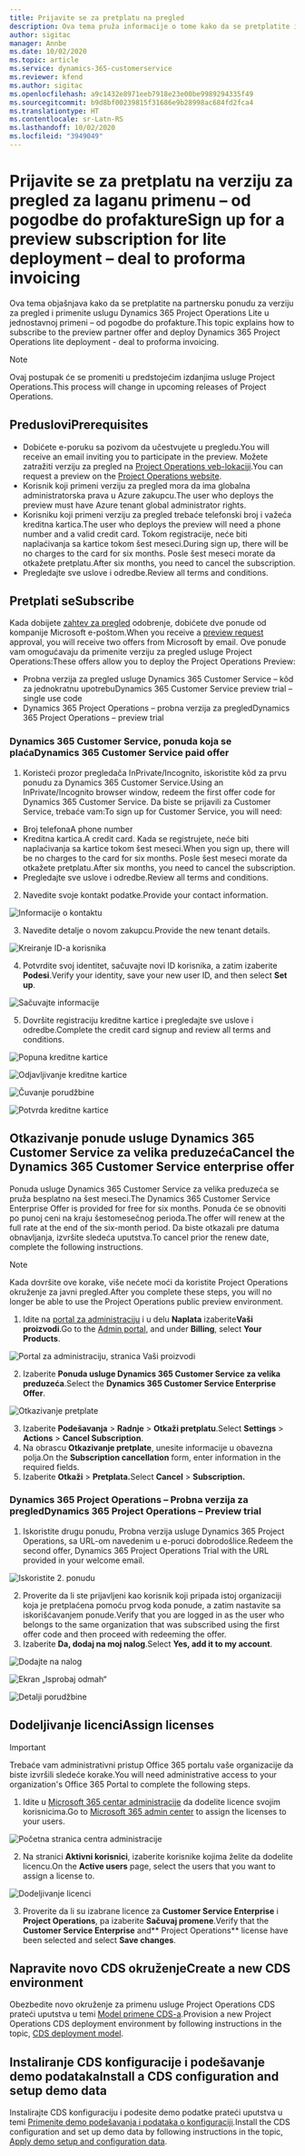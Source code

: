 ```yaml
---
title: Prijavite se za pretplatu na pregled
description: Ova tema pruža informacije o tome kako da se pretplatite i primenite uslugu Project Operations Lite – od pogodbe do profakture.
author: sigitac
manager: Annbe
ms.date: 10/02/2020
ms.topic: article
ms.service: dynamics-365-customerservice
ms.reviewer: kfend
ms.author: sigitac
ms.openlocfilehash: a9c1432e8971eeb7918e23e00be9989294335f49
ms.sourcegitcommit: b9d8bf00239815f31686e9b28998ac684fd2fca4
ms.translationtype: HT
ms.contentlocale: sr-Latn-RS
ms.lasthandoff: 10/02/2020
ms.locfileid: "3949049"
---
```

# <a name="sign-up-for-a-preview-subscription-for-lite-deployment--deal-to-proforma-invoicing"></a><span data-ttu-id="b5c0c-103">Prijavite se za pretplatu na verziju za pregled za laganu primenu – od pogodbe do profakture</span><span class="sxs-lookup"><span data-stu-id="b5c0c-103">Sign up for a preview subscription for lite deployment – deal to proforma invoicing</span></span>

<span data-ttu-id="b5c0c-104">Ova tema objašnjava kako da se pretplatite na partnersku ponudu za verziju za pregled i primenite uslugu Dynamics 365 Project Operations Lite u jednostavnoj primeni – od pogodbe do profakture.</span><span class="sxs-lookup"><span data-stu-id="b5c0c-104">This topic explains how to subscribe to the preview partner offer and deploy Dynamics 365 Project Operations lite deployment - deal to proforma invoicing.</span></span>

> [!NOTE]
> <span data-ttu-id="b5c0c-105">Ovaj postupak će se promeniti u predstojećim izdanjima usluge Project Operations.</span><span class="sxs-lookup"><span data-stu-id="b5c0c-105">This process will change in upcoming releases of Project Operations.</span></span>

## <a name="prerequisites"></a><span data-ttu-id="b5c0c-106">Preduslovi</span><span class="sxs-lookup"><span data-stu-id="b5c0c-106">Prerequisites</span></span>

- <span data-ttu-id="b5c0c-107">Dobićete e-poruku sa pozivom da učestvujete u pregledu.</span><span class="sxs-lookup"><span data-stu-id="b5c0c-107">You will receive an email inviting you to participate in the preview.</span></span> <span data-ttu-id="b5c0c-108">Možete zatražiti verziju za pregled na [Project Operations veb-lokaciji](https://dynamics.microsoft.com/en-us/project-operations/overview/).</span><span class="sxs-lookup"><span data-stu-id="b5c0c-108">You can request a preview on the [Project Operations website](https://dynamics.microsoft.com/en-us/project-operations/overview/).</span></span>
- <span data-ttu-id="b5c0c-109">Korisnik koji primeni verziju za pregled mora da ima globalna administratorska prava u Azure zakupcu.</span><span class="sxs-lookup"><span data-stu-id="b5c0c-109">The user who deploys the preview must have Azure tenant global administrator rights.</span></span>
- <span data-ttu-id="b5c0c-110">Korisniku koji primeni verziju za pregled trebaće telefonski broj i važeća kreditna kartica.</span><span class="sxs-lookup"><span data-stu-id="b5c0c-110">The user who deploys the preview will need a phone number and a valid credit card.</span></span> <span data-ttu-id="b5c0c-111">Tokom registracije, neće biti naplaćivanja sa kartice tokom šest meseci.</span><span class="sxs-lookup"><span data-stu-id="b5c0c-111">During sign up, there will be no charges to the card for six months.</span></span> <span data-ttu-id="b5c0c-112">Posle šest meseci morate da otkažete pretplatu.</span><span class="sxs-lookup"><span data-stu-id="b5c0c-112">After six months, you need to cancel the subscription.</span></span> 
- <span data-ttu-id="b5c0c-113">Pregledajte sve uslove i odredbe.</span><span class="sxs-lookup"><span data-stu-id="b5c0c-113">Review all terms and conditions.</span></span>

## <a name="subscribe"></a><span data-ttu-id="b5c0c-114">Pretplati se</span><span class="sxs-lookup"><span data-stu-id="b5c0c-114">Subscribe</span></span>

<span data-ttu-id="b5c0c-115">Kada dobijete [zahtev za pregled](https://forms.office.com/FormsPro/Pages/ResponsePage.aspx?id=v4j5cvGGr0GRqy180BHbR56j8lZs0FdAvwT75_WNFyxUMkRDV1NYQU5TNjE2VjhKOVBUNVg2R0s1NC4u) odobrenje, dobićete dve ponude od kompanije Microsoft e-poštom.</span><span class="sxs-lookup"><span data-stu-id="b5c0c-115">When you receive a [preview request](https://forms.office.com/FormsPro/Pages/ResponsePage.aspx?id=v4j5cvGGr0GRqy180BHbR56j8lZs0FdAvwT75_WNFyxUMkRDV1NYQU5TNjE2VjhKOVBUNVg2R0s1NC4u) approval, you will receive two offers from Microsoft by email.</span></span> <span data-ttu-id="b5c0c-116">Ove ponude vam omogućavaju da primenite verziju za pregled usluge Project Operations:</span><span class="sxs-lookup"><span data-stu-id="b5c0c-116">These offers allow you to deploy the Project Operations Preview:</span></span>

- <span data-ttu-id="b5c0c-117">Probna verzija za pregled usluge Dynamics 365 Customer Service – kôd za jednokratnu upotrebu</span><span class="sxs-lookup"><span data-stu-id="b5c0c-117">Dynamics 365 Customer Service preview trial – single use code</span></span>
- <span data-ttu-id="b5c0c-118">Dynamics 365 Project Operations – probna verzija za pregled</span><span class="sxs-lookup"><span data-stu-id="b5c0c-118">Dynamics 365 Project Operations – preview trial</span></span>

### <a name="dynamics-365-customer-service-paid-offer"></a><span data-ttu-id="b5c0c-119">Dynamics 365 Customer Service, ponuda koja se plaća</span><span class="sxs-lookup"><span data-stu-id="b5c0c-119">Dynamics 365 Customer Service paid offer</span></span>

1. <span data-ttu-id="b5c0c-120">Koristeći prozor pregledača InPrivate/Incognito, iskoristite kôd za prvu ponudu za Dynamics 365 Customer Service.</span><span class="sxs-lookup"><span data-stu-id="b5c0c-120">Using an InPrivate/Incognito browser window, redeem the first offer code for Dynamics 365 Customer Service.</span></span> <span data-ttu-id="b5c0c-121">Da biste se prijavili za Customer Service, trebaće vam:</span><span class="sxs-lookup"><span data-stu-id="b5c0c-121">To sign up for Customer Service, you will need:</span></span>

- <span data-ttu-id="b5c0c-122">Broj telefona</span><span class="sxs-lookup"><span data-stu-id="b5c0c-122">A phone number</span></span>
- <span data-ttu-id="b5c0c-123">Kreditna kartica.</span><span class="sxs-lookup"><span data-stu-id="b5c0c-123">A credit card.</span></span> <span data-ttu-id="b5c0c-124">Kada se registrujete, neće biti naplaćivanja sa kartice tokom šest meseci.</span><span class="sxs-lookup"><span data-stu-id="b5c0c-124">When you sign up, there will be no charges to the card for six months.</span></span> <span data-ttu-id="b5c0c-125">Posle šest meseci morate da otkažete pretplatu.</span><span class="sxs-lookup"><span data-stu-id="b5c0c-125">After six months, you need to cancel the subscription.</span></span>
- <span data-ttu-id="b5c0c-126">Pregledajte sve uslove i odredbe.</span><span class="sxs-lookup"><span data-stu-id="b5c0c-126">Review all terms and conditions.</span></span>

2. <span data-ttu-id="b5c0c-127">Navedite svoje kontakt podatke.</span><span class="sxs-lookup"><span data-stu-id="b5c0c-127">Provide your contact information.</span></span>

![Informacije o kontaktu](./media/1ContactInformation.png)

3. <span data-ttu-id="b5c0c-129">Navedite detalje o novom zakupcu.</span><span class="sxs-lookup"><span data-stu-id="b5c0c-129">Provide the new tenant details.</span></span>

![Kreiranje ID-a korisnika](./media/2CreateUserID.png)

4. <span data-ttu-id="b5c0c-131">Potvrdite svoj identitet, sačuvajte novi ID korisnika, a zatim izaberite **Podesi**.</span><span class="sxs-lookup"><span data-stu-id="b5c0c-131">Verify your identity, save your new user ID, and then select **Set up**.</span></span>

![Sačuvajte informacije](./media/3SaveInfo.png)

5. <span data-ttu-id="b5c0c-133">Dovršite registraciju kreditne kartice i pregledajte sve uslove i odredbe.</span><span class="sxs-lookup"><span data-stu-id="b5c0c-133">Complete the credit card signup and review all terms and conditions.</span></span> 

![Popuna kreditne kartice](./media/4CompleteCreditCard.png)

![Odjavljivanje kreditne kartice](./media/5CreditCardCheckout.png)

![Čuvanje porudžbine](./media/6SaveOrder.png)

![Potvrda kreditne kartice](./media/7Confirmation.png)

## <a name="cancel-the-dynamics-365-customer-service-enterprise-offer"></a><span data-ttu-id="b5c0c-138">Otkazivanje ponude usluge Dynamics 365 Customer Service za velika preduzeća</span><span class="sxs-lookup"><span data-stu-id="b5c0c-138">Cancel the Dynamics 365 Customer Service enterprise offer</span></span>

<span data-ttu-id="b5c0c-139">Ponuda usluge Dynamics 365 Customer Service za velika preduzeća se pruža besplatno na šest meseci.</span><span class="sxs-lookup"><span data-stu-id="b5c0c-139">The Dynamics 365 Customer Service Enterprise Offer is provided for free for six months.</span></span> <span data-ttu-id="b5c0c-140">Ponuda će se obnoviti po punoj ceni na kraju šestomesečnog perioda.</span><span class="sxs-lookup"><span data-stu-id="b5c0c-140">The offer will renew at the full rate at the end of the six-month period.</span></span> <span data-ttu-id="b5c0c-141">Da biste otkazali pre datuma obnavljanja, izvršite sledeća uputstva.</span><span class="sxs-lookup"><span data-stu-id="b5c0c-141">To cancel prior the renew date, complete the following instructions.</span></span> 

> [!NOTE]
> <span data-ttu-id="b5c0c-142">Kada dovršite ove korake, više nećete moći da koristite Project Operations okruženje za javni pregled.</span><span class="sxs-lookup"><span data-stu-id="b5c0c-142">After you complete these steps, you will no longer be able to use the Project Operations public preview environment.</span></span>

1. <span data-ttu-id="b5c0c-143">Idite na [portal za administraciju](https://admin.microsoft.com/) i u delu **Naplata** izaberite**Vaši proizvodi**.</span><span class="sxs-lookup"><span data-stu-id="b5c0c-143">Go to the [Admin portal](https://admin.microsoft.com/), and under **Billing**, select **Your Products**.</span></span>

![Portal za administraciju, stranica Vaši proizvodi](./media/8AdminPortal.png)

2. <span data-ttu-id="b5c0c-145">Izaberite **Ponuda usluge Dynamics 365 Customer Service za velika preduzeća**.</span><span class="sxs-lookup"><span data-stu-id="b5c0c-145">Select the **Dynamics 365 Customer Service Enterprise Offer**.</span></span>

![Otkazivanje pretplate](./media/9CancelSubscription.png)

3. <span data-ttu-id="b5c0c-147">Izaberite **Podešavanja** > **Radnje** > **Otkaži pretplatu**.</span><span class="sxs-lookup"><span data-stu-id="b5c0c-147">Select **Settings** > **Actions** > **Cancel Subscription**.</span></span>
4. <span data-ttu-id="b5c0c-148">Na obrascu **Otkazivanje pretplate**, unesite informacije u obavezna polja.</span><span class="sxs-lookup"><span data-stu-id="b5c0c-148">On the **Subscription cancellation** form, enter information in the required fields.</span></span>
5. <span data-ttu-id="b5c0c-149">Izaberite **Otkaži** > **Pretplata.**</span><span class="sxs-lookup"><span data-stu-id="b5c0c-149">Select **Cancel** > **Subscription.**</span></span>

### <a name="dynamics-365-project-operations--preview-trial"></a><span data-ttu-id="b5c0c-150">Dynamics 365 Project Operations – Probna verzija za pregled</span><span class="sxs-lookup"><span data-stu-id="b5c0c-150">Dynamics 365 Project Operations – Preview trial</span></span>

1. <span data-ttu-id="b5c0c-151">Iskoristite drugu ponudu, Probna verzija usluge Dynamics 365 Project Operations, sa URL-om navedenim u e-poruci dobrodošlice.</span><span class="sxs-lookup"><span data-stu-id="b5c0c-151">Redeem the second offer, Dynamics 365 Project Operations Trial with the URL provided in your welcome email.</span></span>

![Iskoristite 2. ponudu](./media/10RedeemOffer2.png)

2. <span data-ttu-id="b5c0c-153">Proverite da li ste prijavljeni kao korisnik koji pripada istoj organizaciji koja je pretplaćena pomoću prvog koda ponude, a zatim nastavite sa iskorišćavanjem ponude.</span><span class="sxs-lookup"><span data-stu-id="b5c0c-153">Verify that you are logged in as the user who belongs to the same organization that was subscribed using the first offer code and then proceed with redeeming the offer.</span></span> 
3. <span data-ttu-id="b5c0c-154">Izaberite **Da, dodaj na moj nalog**.</span><span class="sxs-lookup"><span data-stu-id="b5c0c-154">Select **Yes, add it to my account**.</span></span>

![Dodajte na nalog](./media/11AddToAccount.png)

![Ekran „Isprobaj odmah“](./media/12TryNow.png)

![Detalji porudžbine](./media/13Confirmation.png)

## <a name="assign-licenses"></a><span data-ttu-id="b5c0c-158">Dodeljivanje licenci</span><span class="sxs-lookup"><span data-stu-id="b5c0c-158">Assign licenses</span></span>

> [!IMPORTANT]
> <span data-ttu-id="b5c0c-159">Trebaće vam administrativni pristup Office 365 portalu vaše organizacije da biste izvršili sledeće korake.</span><span class="sxs-lookup"><span data-stu-id="b5c0c-159">You will need administrative access to your organization's Office 365 Portal to complete the following steps.</span></span>

1. <span data-ttu-id="b5c0c-160">Idite u [Microsoft 365 centar administracije](https://portal.office.com/) da dodelite licence svojim korisnicima.</span><span class="sxs-lookup"><span data-stu-id="b5c0c-160">Go to [Microsoft 365 admin center](https://portal.office.com/) to assign the licenses to your users.</span></span>

![Početna stranica centra administracije](./media/14AdminPortal.png)

2. <span data-ttu-id="b5c0c-162">Na stranici **Aktivni korisnici**, izaberite korisnike kojima želite da dodelite licencu.</span><span class="sxs-lookup"><span data-stu-id="b5c0c-162">On the **Active users** page, select the users that you want to assign a license to.</span></span>

![Dodeljivanje licenci](./media/15AssignLicenses.png)

3. <span data-ttu-id="b5c0c-164">Proverite da li su izabrane licence za **Customer Service Enterprise** i **Project Operations**, pa izaberite **Sačuvaj promene**.</span><span class="sxs-lookup"><span data-stu-id="b5c0c-164">Verify that the **Customer Service Enterprise** and\*\* Project Operations\*\* license have been selected and select **Save changes**.</span></span>

## <a name="create-a-new-cds-environment"></a><span data-ttu-id="b5c0c-165">Napravite novo CDS okruženje</span><span class="sxs-lookup"><span data-stu-id="b5c0c-165">Create a new CDS environment</span></span>

<span data-ttu-id="b5c0c-166">Obezbedite novo okruženje za primenu usluge Project Operations CDS prateći uputstva u temi [Model primene CDS-a](lite-deployment.md).</span><span class="sxs-lookup"><span data-stu-id="b5c0c-166">Provision a new Project Operations CDS deployment environment by following instructions in the topic, [CDS deployment model](lite-deployment.md).</span></span>

## <a name="install-a-cds-configuration-and-setup-demo-data"></a><span data-ttu-id="b5c0c-167">Instaliranje CDS konfiguracije i podešavanje demo podataka</span><span class="sxs-lookup"><span data-stu-id="b5c0c-167">Install a CDS configuration and setup demo data</span></span>

<span data-ttu-id="b5c0c-168">Instalirajte CDS konfiguraciju i podesite demo podatke prateći uputstva u temi [Primenite demo podešavanja i podataka o konfiguraciji](lite-apply-demo-setup-config-data.md).</span><span class="sxs-lookup"><span data-stu-id="b5c0c-168">Install the CDS configuration and set up demo data by following instructions in the topic, [Apply demo setup and configuration data](lite-apply-demo-setup-config-data.md).</span></span>
